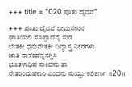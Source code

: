 +++
title = "020 ಪೂತು ದೈವವೆ"

+++
ಪೂತು ದೈವವೆ ಭೀಮಸೇನನ  
ಘಾತಿಯಲಿ ಸೊಪ್ಪಾದೆನೈ ಸುಡ  
ಲೇತಕೀ ಧನುವೇತಕೀ ದಿವ್ಯಾಸ್ತ್ರ ನಿಕರಗಳು  
ಜಾತಿ ನಾನೆಂದೆನ್ನನಗ್ಗಿಸಿ  
ಭೂತಳಾಧಿಪ ಸಾಕಿದನು ತಾ  
ನೇತರಿಂದುಪಕಾರಿ ಎಂದನು ಸುಯ್ದು ಕಲಿಕರ್ಣ     ॥20॥